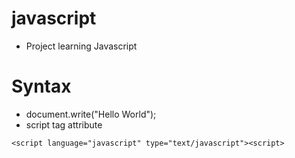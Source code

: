 # javascript
- Project learning Javascript

# Syntax
- document.write("Hello World");
- script tag attribute
```
<script language="javascript" type="text/javascript"><script> 
```

